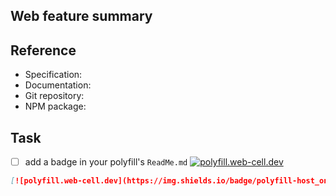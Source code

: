 ## Web feature summary

<!-- Its official name and description -->

## Reference

-   Specification: <!-- https://www.w3.org/ , https://whatwg.org/ or https://tc39.es/ -->
-   Documentation: <!-- https://developer.mozilla.org/ -->
-   Git repository: <!-- https://github.com/ or https://gitlab.com/ -->
-   NPM package: <!-- https://www.npmjs.com/ -->

## Task

-   [ ] add a badge in your polyfill's `ReadMe.md` [![polyfill.web-cell.dev](https://img.shields.io/badge/polyfill-host_online-blue)](https://polyfill.web-cell.dev/)

```markdown
[![polyfill.web-cell.dev](https://img.shields.io/badge/polyfill-host_online-blue)](https://polyfill.web-cell.dev/)
```
